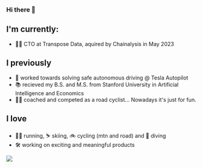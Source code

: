 ### Hi there 👋

<!--
**HarryMellsop/HarryMellsop** is a ✨ _special_ ✨ repository because its `README.md` (this file) appears on your GitHub profile.

Here are some ideas to get you started: -->

## I'm currently:

- 👨‍💻  CTO at Transpose Data, aquired by Chainalysis in May 2023

## I previously
- 🚓  worked towards solving safe autonomous driving @ Tesla Autopilot
- 📚  recieved my B.S. and M.S. from Stanford University in Artificial Intelligence and Economics
- 🚴‍♂️  coached and competed as a road cyclist...  Nowadays it's just for fun.

## I love
- 🏃‍♂️  running, ⛷ skiing, 🚲 cycling (mtn and road) and 🤿 diving
- 🛠  working on exciting and meaningful products


![](https://komarev.com/ghpvc/?username=HarryMellsop&color=brightgreen)
